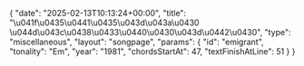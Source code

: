 {
    "date": "2025-02-13T10:13:24+00:00",
    "title": "\u041f\u0435\u0441\u0435\u043d\u043a\u0430 \u044d\u043c\u0438\u0433\u0440\u0430\u043d\u0442\u0430",
    "type": "miscellaneous",
    "layout": "songpage",
    "params": {
        "id": "emigrant",
        "tonality": "Em",
        "year": "1981",
        "chordsStartAt": 47,
        "textFinishAtLine": 51
    }
}